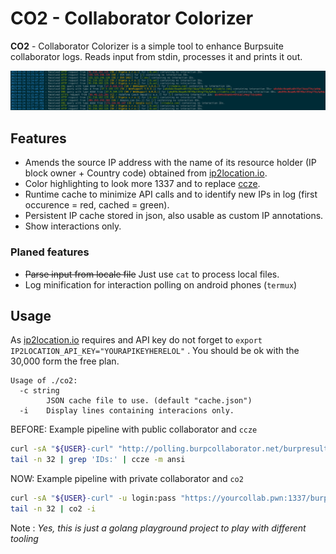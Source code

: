 # CO2 - Collaborator Colorizer

**CO2** - Collaborator Colorizer is a simple tool to enhance Burpsuite collaborator logs. Reads input from stdin, processes it and prints it out. 

![example-output](example.png)


## Features

* Amends the source IP address with the name of its resource holder (IP block owner + Country code) obtained from [ip2location.io](https://www.ip2location.io/).
* Color highlighting to look more 1337 and to replace [ccze](https://github.com/cornet/ccze).
* Runtime cache to minimize API calls and to identify new IPs in log (first occurence = red, cached = green).
* Persistent IP cache stored in json, also usable as custom IP annotations.
* Show interactions only.

### Planed features

* ~~Parse input from locale file~~ Just use `cat` to process local files.
* Log minification for interaction polling on android phones (`termux`)

## Usage

As [ip2location.io](https://www.ip2location.io/) requires and API key do not forget to `export IP2LOCATION_API_KEY="YOURAPIKEYHERELOL"` . You should be ok with the 30,000 form the free plan.


```
Usage of ./co2:
  -c string
    	JSON cache file to use. (default "cache.json")
  -i	Display lines containing interacions only.
```

BEFORE: Example pipeline with public collaborator and `ccze`

```bash
curl -sA "${USER}-curl" "http://polling.burpcollaborator.net/burpresults?biid=${BIID}" | \
tail -n 32 | grep 'IDs:' | ccze -m ansi
```

NOW: Example pipeline with private collaborator and `co2`

```bash
curl -sA "${USER}-curl" -u login:pass "https://yourcollab.pwn:1337/burp.txt?${RANDOM}" | \
tail -n 32 | co2 -i
```


Note : *Yes, this is just a golang playground project to play with different tooling*